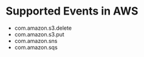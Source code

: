 # Supported Events in AWS

- com.amazon.s3.delete
- com.amazon.s3.put
- com.amazon.sns
- com.amazon.sqs